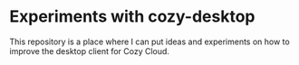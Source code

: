 # Experiments with cozy-desktop

This repository is a place where I can put ideas and experiments on how to
improve the desktop client for Cozy Cloud.
